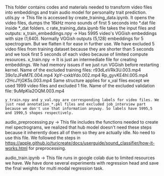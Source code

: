 This folder contains codes and materials needed to transform video files into embeddings and train audio model for personality trait prediction.
utils.py -> This file is accessed by create_training_data.ipynb. It opens the video files, dumps the 16kHz mono sounds of first 5 seconds into 
    *.dat file inside *_dat folders.  c
rate_training_data.ipynb file takes the input files and outputs:
    x_train_embeddings.npy -> Has 5995 video's VGGish embeddings with size (1,640).
    Normally VGGish outputs (5,128) embeddings for 5 spectrogram. But we flatten it for ease in further use.
    We have excluded 5 video files from training dataset because they are shorter than 5 seconds and we took first 5 seconds of each video because of limited compute resources.
    x_train.npy -> It is just an intermediate file for creating embeddings. We had memory issues if we just run VGGish before restarting kernel.
    Name of the excluded training files:
        r93dLeVRk3U.003.mp4
        39o1zJFeM7E.004.mp4
        XpY-cxkbYdo.002.mp4
        Rp_gyvKE4hI.005.mp4
        r2HcJYjGK5s.003.mp4
    Same structure applies for x_val files except we used 1999 video files and excluded 1 file.
    Name of the excluded validation file:
        9uMpKla2OQM.003.mp4

    y_train.npy and y_val.npy are corresponding labels for video files. We just read annotation_*.pkl files and excluded job_interview part because we don't use that information anyway. So labels have 5995,5 and 1999,5 shapes respectively.

audio_preprocessing.py -> This file includes the functions needed to create mel spectrograms, we realized that hub model doesn't need these
    steps because it inherently does all of them so they are actually idle. No need to use this file. We followed the steps in 
    https://apple.github.io/turicreate/docs/userguide/sound_classifier/how-it-works.html for preprocessing.

audio_train.ipynb -> This file runs in google colab due to limited resources we have. We have done several experiments with regression head and
    save the final weights for multi modal regression task.